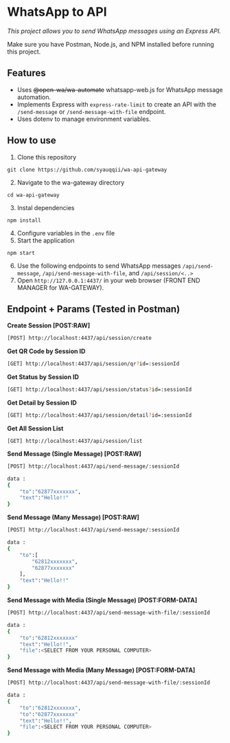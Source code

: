 # WhatsApp to API
_This project allows you to send WhatsApp messages using an Express API._  

Make sure you have Postman, Node.js, and NPM installed before running this project.  

## Features  
- Uses ~~@open-wa/wa-automate~~ whatsapp-web.js for WhatsApp message automation.  
- Implements Express with `express-rate-limit` to create an API with the `/send-message` or `/send-message-with-file` endpoint.  
- Uses dotenv to manage environment variables.

## How to use
1. Clone this repository
```
git clone https://github.com/syauqqii/wa-api-gateway
```
2. Navigate to the wa-gateway directory
```
cd wa-api-gateway
```
3. Instal dependencies
```
npm install
```
4. Configure variables in the `.env` file
5. Start the application
```
npm start
```
6. Use the following endpoints to send WhatsApp messages `/api/send-message`, `/api/send-message-with-file`, and `/api/session/<..>`
7. Open `http://127.0.0.1:4437/` in your web browser (FRONT END MANAGER for WA-GATEWAY).

## Endpoint + Params (Tested in Postman)
**Create Session [POST:RAW]**
```bash
[POST] http://localhost:4437/api/session/create
```

**Get QR Code by Session ID**
```bash
[GET] http://localhost:4437/api/session/qr?id=:sessionId
```

**Get Status by Session ID**
```bash
[GET] http://localhost:4437/api/session/status?id=:sessionId
```

**Get Detail by Session ID**
```bash
[GET] http://localhost:4437/api/session/detail?id=:sessionId
```

**Get All Session List**
```
[GET] http://localhost:4437/api/session/list
```

**Send Message (Single Message) [POST:RAW]**
```bash
[POST] http://localhost:4437/api/send-message/:sessionId

data :
{
    "to":"62877xxxxxxx",
    "text":"Hello!!"
}
```

**Send Message (Many Message) [POST:RAW]**
```bash
[POST] http://localhost:4437/api/send-message/:sessionId

data :
{
    "to":[
        "62812xxxxxxx",
        "62877xxxxxxx"
    ],
    "text":"Hello!!"
}
```

**Send Message with Media (Single Message) [POST:FORM-DATA]**
```bash
[POST] http://localhost:4437/api/send-message-with-file/:sessionId

data :
{
    "to":"62812xxxxxxx"
    "text":"Hello!!",
    "file":<SELECT FROM YOUR PERSONAL COMPUTER>
}
```

**Send Message with Media (Many Message) [POST:FORM-DATA]**
```bash
[POST] http://localhost:4437/api/send-message-with-file/:sessionId

data :
{
    "to":"62812xxxxxxx",
    "to":"62877xxxxxxx"
    "text":"Hello!!",
    "file":<SELECT FROM YOUR PERSONAL COMPUTER>
}
```
